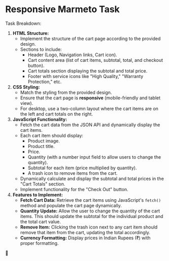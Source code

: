 # Responsive Marmeto Task

Task Breakdown:

1. **HTML Structure:**
    - Implement the structure of the cart page according to the provided design.
    - Sections to include:
        - Header (Logo, Navigation links, Cart icon).
        - Cart content area (list of cart items, subtotal, total, and checkout button).
        - Cart totals section displaying the subtotal and total price.
        - Footer with service icons like "High Quality," "Warranty Protection," etc.
2. **CSS Styling:**
    - Match the styling from the provided design.
    - Ensure that the cart page is **responsive** (mobile-friendly and tablet view).
    - For desktop, use a two-column layout where the cart items are on the left and cart totals on the right.
3. **JavaScript Functionality:**
    - Fetch the cart data from the JSON API and dynamically display the cart items.
    - Each cart item should display:
        - Product image.
        - Product title.
        - Price.
        - Quantity (with a number input field to allow users to change the quantity).
        - Subtotal for each item (price multiplied by quantity).
        - A trash icon to remove items from the cart.
    - Dynamically calculate and display the subtotal and total prices in the "Cart Totals" section.
    - Implement functionality for the "Check Out" button.
4. **Features to Implement:**
    - **Fetch Cart Data:** Retrieve the cart items using JavaScript's `fetch()` method and populate the cart page dynamically.
    - **Quantity Update:** Allow the user to change the quantity of the cart items. This should update the subtotal for the individual product and the total cart value.
    - **Remove Item:** Clicking the trash icon next to any cart item should remove that item from the cart, updating the total accordingly.
    - **Currency Formatting:** Display prices in Indian Rupees (₹) with proper formatting.

 

💙